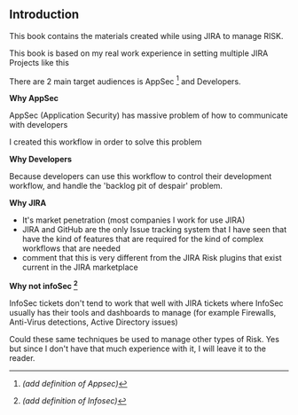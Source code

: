 ## Introduction

This book contains the materials created while using JIRA to manage RISK.

This book is based on my real work experience in setting multiple JIRA Projects like this

There are 2 main target audiences is AppSec [^AppSec] and Developers.

**Why AppSec**

AppSec (Application Security) has massive problem of how to communicate with developers

I created this workflow in order to solve this problem

**Why Developers**

Because developers can use this workflow to control their development workflow, and handle the 'backlog pit of despair' problem.

**Why JIRA**

- It's market penetration (most companies I work for use JIRA)
- JIRA and GitHub are the only Issue tracking system that I have seen that have the kind of  features that are required for the kind of complex workflows that are needed
- comment that this is very different from the JIRA Risk plugins that exist current in the JIRA marketplace

**Why not infoSec [^InfoSec]**


InfoSec tickets don't tend to work that well with JIRA tickets where InfoSec usually has their tools and dashboards to manage (for example Firewalls, Anti-Virus detections, Active Directory issues)

Could these same techniques be used to manage other types of Risk. Yes but since I don't have that much experience with it, I will leave it to the reader.





[^AppSec]: _(add definition of Appsec)_

[^InfoSec]: _(add definition of Infosec)_
